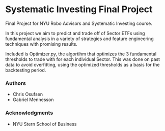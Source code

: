 # Systematic Investing Final Project
Final Project for NYU Robo Advisors and Systematic Investing course. 

In this project we aim to predict and trade off of Sector ETFs using fundamental analysis in a variety of strategies
and feature engineering techniques with promising results.

Included is Optimizer.py, the algortihm that optimizes the 3 fundamental thresholds to trade with for each individual Sector.
This was done on past data to avoid overfitting, using the optimized thresholds as a basis for the backtesting period.

### Authors

* Chris Osufsen 
* Gabriel Mennesson

### Acknowledgments

* NYU Stern School of Business
